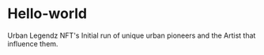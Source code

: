 # Hello-world
Urban Legendz NFT's
Initial run of unique urban pioneers and the Artist that influence them.
